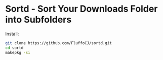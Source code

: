 # Sortd - Sort Your Downloads Folder into Subfolders

Install:
```bash
git clone https://github.com/FluffoCJ/sortd.git
cd sortd
makepkg -si
